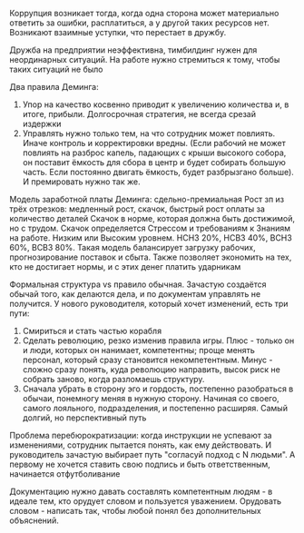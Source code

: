 Коррупция возникает тогда, когда одна сторона может материально ответить за ошибки, расплатиться, а у другой таких ресурсов нет. Возникают взаимные уступки, что перестает в дружбу.

Дружба на предприятии неэффективна, тимбилдинг нужен для неординарных ситуаций. На работе нужно стремиться к тому, чтобы таких ситуаций не было

Два правила Деминга:
1. Упор на качество косвенно приводит к увеличению количества и, в итоге, прибыли. Долгосрочная стратегия, не всегда срезай издержки
2. Управлять нужно только тем, на что сотрудник может повлиять. Иначе контроль и корректировки вредны. (Если рабочий не может повлиять на разброс капель, падающих с крыши высокого собора, он поставит ёмкость для сбора в центр и будет собирать большую часть. Если постоянно двигать ёмкость, будет разбрызгано больше). И премировать нужно так же.

Модель заработной платы Деминга: сдельно-премиальная
Рост зп из трёх отрезков: медленный рост, скачок, быстрый рост оплаты за количество деталей
Скачок в норме, которая должна быть достижимой, но с трудом.
Скачок определяется Стрессом и требованиям к Знаниям на работе. Низким или Высоким уровнем. НСНЗ 20%, НСВЗ 40%, ВСНЗ 60%, ВСВЗ 80%.
Такая модель балансирует загрузку рабочих, прогнозирование поставок и сбыта. Также позволяет экономить на тех, кто не достигает нормы, и с этих денег платить ударникам

Формальная структура vs правило обычная.
Зачастую создаётся обычай того, как делаются дела, и по документам управлять не получится. У нового руководителя, который хочет изменений, есть три пути:
1. Смириться и стать частью корабля
2. Сделать революцию, резко изменив правила игры. Плюс - только он и люди, которых он нанимает, компетентны; проще менять персонал, который сразу становится некомпетентным. Минус - сложно сразу понять, куда революцию направить, высок риск не собрать заново, когда разломаешь структуру.
3. Сначала убрать в сторону эго и гордость, постепенно разобраться в обычаи, понемногу меняя в нужную сторону. Начиная со своего, самого лояльного, подразделения, и постепенно расширяя. Самый долгий, но перспективный путь

Проблема перебюрократизации: когда инструкции не успевают за изменениями, сотрудник пытается понять, как ему действовать. И руководитель зачастую выбирает путь "согласуй подход с N  людьми". А первому не хочется ставить свою подпись и быть ответственным, начинается отфутболивание

Документацию нужно давать составлять компетентным людям - в идеале тем, кто орудует словом и пользуется уважением.
Орудовать словом - написать так, чтобы любой понял без дополнительных объяснений.